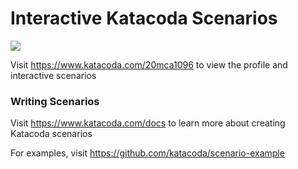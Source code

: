 # Interactive Katacoda Scenarios

[![](http://shields.katacoda.com/katacoda/20mca1096/count.svg)](https://www.katacoda.com/20mca1096 "Get your profile on Katacoda.com")

Visit https://www.katacoda.com/20mca1096 to view the profile and interactive scenarios

### Writing Scenarios
Visit https://www.katacoda.com/docs to learn more about creating Katacoda scenarios

For examples, visit https://github.com/katacoda/scenario-example
